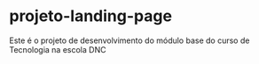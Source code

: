 # projeto-landing-page
Este é o projeto de desenvolvimento do módulo base do curso de Tecnologia na escola DNC
